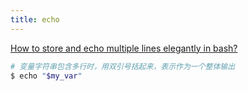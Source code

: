 ```yaml
---
title: echo
---
```


[How to store and echo multiple lines elegantly in bash?](https://stackoverflow.com/questions/2752654/how-to-store-and-echo-multiple-lines-elegantly-in-bash)

```bash
# 变量字符串包含多行时，用双引号括起来，表示作为一个整体输出
$ echo "$my_var"
```